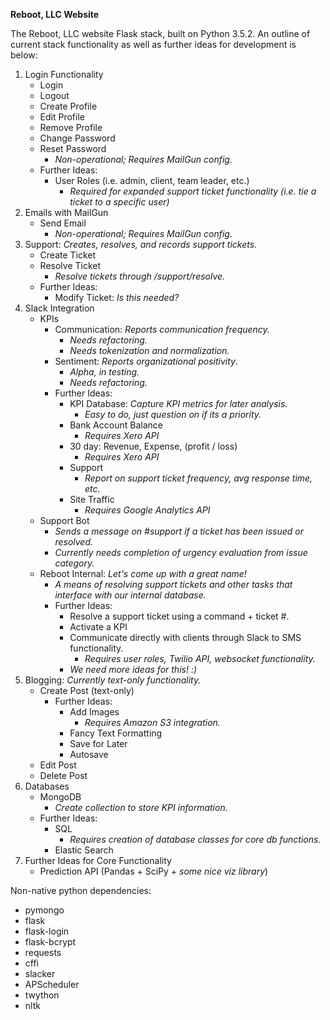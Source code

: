 **Reboot, LLC Website**

The Reboot, LLC website Flask stack, built on Python 3.5.2. An outline 
of current stack functionality as well as further ideas for development 
is below:

1. Login Functionality
    * Login
    * Logout
    * Create Profile
    * Edit Profile
    * Remove Profile
    * Change Password
    * Reset Password
        * *Non-operational; Requires MailGun config.*
    * Further Ideas:
        * User Roles (i.e. admin, client, team leader, etc.)
            * *Required for expanded support ticket functionality (i.e. tie a ticket to a specific user)*
2. Emails with MailGun
    * Send Email 
        * *Non-operational; Requires MailGun config.*
3. Support: *Creates, resolves, and records support tickets.*
    * Create Ticket
    * Resolve Ticket
        * *Resolve tickets through /support/resolve.*
    * Further Ideas:
        * Modify Ticket: *Is this needed?*
4. Slack Integration
    * KPIs
        * Communication: *Reports communication frequency.*
            * *Needs refactoring.*
            * *Needs tokenization and normalization.*
        * Sentiment: *Reports organizational positivity*.
            * *Alpha, in testing.*
            * *Needs refactoring.*
        * Further Ideas:
            * KPI Database: *Capture KPI metrics for later analysis.*
                * *Easy to do, just question on if its a priority.*
            * Bank Account Balance
                * *Requires Xero API*
            * 30 day: Revenue, Expense, (profit / loss)
                * *Requires Xero API*
            * Support
                * *Report on support ticket frequency, avg response time, etc.*
            * Site Traffic
                * *Requires Google Analytics API*
    * Support Bot
        * *Sends a message on #support if a ticket has been issued or resolved.*
        * *Currently needs completion of urgency evaluation from issue category.*
    * Reboot Internal: *Let's come up with a great name!*
        * *A means of resolving support tickets and other tasks that interface with our internal database.*
        * Further Ideas:
            * Resolve a support ticket using a command + ticket #.
            * Activate a KPI 
            * Communicate directly with clients through Slack to SMS functionality.
                * *Requires user roles, Twilio API, websocket functionality.*
            * *We need more ideas for this! :)*
5. Blogging: *Currently text-only functionality.*
    * Create Post (text-only)
        * Further Ideas:
            * Add Images
                * *Requires Amazon S3 integration.*
            * Fancy Text Formatting
            * Save for Later
            * Autosave
    * Edit Post
    * Delete Post
6. Databases
    * MongoDB
        * *Create collection to store KPI information.*
    * Further Ideas:
        * SQL
            * *Requires creation of database classes for core db functions.*
        * Elastic Search
7. Further Ideas for Core Functionality
    * Prediction API (Pandas + SciPy + *some nice viz library*)
    
            



Non-native python dependencies:
* pymongo
* flask
* flask-login
* flask-bcrypt
* requests
* cffi
* slacker
* APScheduler
* twython
* nltk
